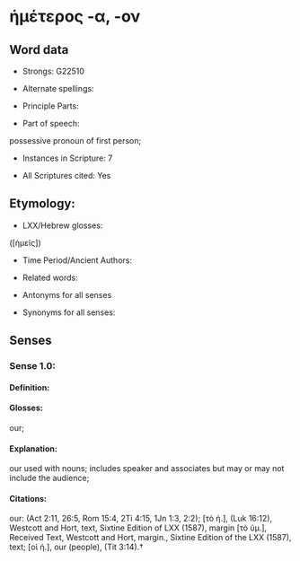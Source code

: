 # ἡμέτερος -α, -ον

<!-- Status: S2=NeedsReview -->
<!-- Lexica used for edits:LN, BDAG  -->

## Word data

* Strongs: G22510

* Alternate spellings:



* Principle Parts: 


* Part of speech: 

possessive pronoun of first person;

* Instances in Scripture: 7

* All Scriptures cited: Yes

## Etymology: 


* LXX/Hebrew glosses: 

([ἡμεῖς])

* Time Period/Ancient Authors: 


* Related words: 

* Antonyms for all senses

* Synonyms for all senses: 


## Senses 


### Sense  1.0: 

#### Definition: 

#### Glosses: 

our; 

#### Explanation: 

our used with nouns; includes speaker and associates but may or may not include the audience;

#### Citations: 

our: (Act 2:11, 26:5, Rom 15:4, 2Ti 4:15, 1Jn 1:3, 2:2); [τὸ ἡ.], (Luk 16:12), Westcott and Hort, text, Sixtine Edition of LXX (1587), margin [τὸ ὑμ.], Received Text, Westcott and Hort, margin., Sixtine Edition of the LXX (1587), text; [οἱ ἡ.], our (people), (Tit 3:14).†
